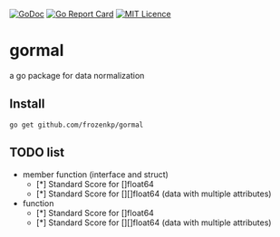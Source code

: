 [![GoDoc](https://godoc.org/github.com/frozenkp/gormal?status.svg)](https://godoc.org/github.com/frozenkp/gormal)
[![Go Report Card](https://goreportcard.com/badge/github.com/frozenkp/gormal)](https://goreportcard.com/report/github.com/frozenkp/gormal)
[![MIT Licence](https://badges.frapsoft.com/os/mit/mit.svg?v=103)](https://opensource.org/licenses/mit-license.php)

# gormal
a go package for data normalization

## Install
```
go get github.com/frozenkp/gormal
```

## TODO list
- member function (interface and struct)
  - [*] Standard Score for []float64
  - [*] Standard Score for [][]float64 (data with multiple attributes)
- function
  - [*] Standard Score for []float64
  - [*] Standard Score for [][]float64 (data with multiple attributes)
